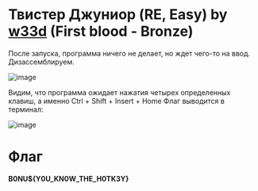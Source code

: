 # Твистер Джуниор (RE, Easy) by [w33d](https://github.com/w3irdd) (First blood - Bronze)

После запуска, программа ничего не делает, но ждет чего-то на ввод. Дизассемблируем.

![image](https://github.com/rolegiv/CTF-Writeups/assets/147992165/41069be2-b7ef-4c1b-a957-ea1df87cefb5)

Видим, что программа ожидает нажатия четырех определенных клавиш, а именно
Ctrl + Shift + Insert + Home
Флаг выводится в терминал:

![image](https://github.com/rolegiv/CTF-Writeups/assets/147992165/3f81ab50-0c4c-4d20-8935-a2ded5498e6d)

# Флаг
**B0NU${Y0U_KN0W_THE_H0TK3Y}**
